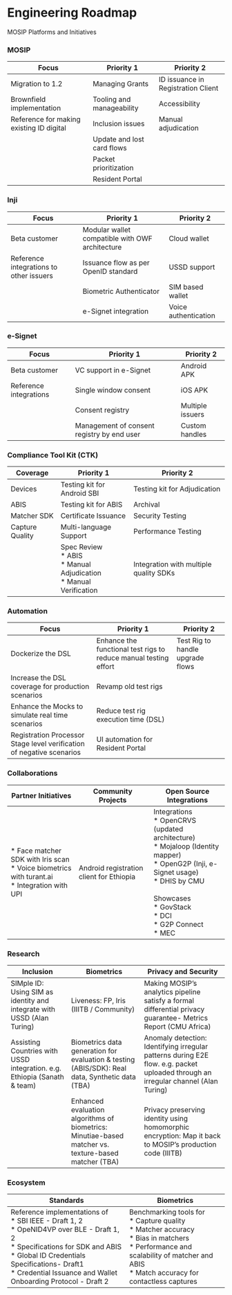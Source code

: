 # Engineering Roadmap

MOSIP Platforms and Initiatives

### MOSIP

|        Focus       |    Priority 1     |     Priority 2     |
|--------------------|-------------------|--------------------|
|Migration to 1.2    |   Managing Grants | ID issuance in Registration Client|
|Brownfield implementation|Tooling and manageability| Accessibility|
|Reference for making existing ID digital|Inclusion issues|Manual adjudication|
||Update and lost card flows||
||Packet prioritization||
||Resident Portal||


### Inji

|        Focus       |    Priority 1     |     Priority 2     |
|--------------------|-------------------|--------------------|
|Beta customer|Modular wallet compatible with OWF architecture|Cloud wallet|
|Reference integrations to other issuers|Issuance flow as per OpenID standard|USSD support|
||Biometric Authenticator|SIM based wallet|
||e-Signet integration|Voice authentication|


### e-Signet

|        Focus       |    Priority 1     |     Priority 2     |
|--------------------|-------------------|--------------------|
|Beta customer|VC support in e-Signet|Android APK|
|Reference integrations|Single window consent|iOS APK|
||Consent registry|Multiple issuers|
||Management of consent registry by end user|Custom handles|


### Compliance Tool Kit (CTK)

|        Coverage      |    Priority 1     |     Priority 2     |
|--------------------|-------------------|--------------------|
|Devices|Testing kit for Android SBI|Testing kit for Adjudication|
|ABIS|Testing kit for ABIS|Archival|
|Matcher SDK|Certificate Issuance|Security Testing|
|Capture Quality|Multi-language Support|Performance Testing|
||Spec Review<br>* ABIS<br>* Manual Adjudication<br>* Manual Verification|Integration with multiple quality SDKs|


### Automation

|    Focus      |    Priority 1     |     Priority 2     |
|--------------------|-------------------|--------------------|
|Dockerize the DSL|Enhance the functional test rigs to reduce manual testing effort|Test Rig to handle upgrade flows|
|Increase the DSL coverage for production scenarios|Revamp old test rigs||
|Enhance the Mocks to simulate real time scenarios|Reduce test rig execution time (DSL)||
|Registration Processor Stage level verification of negative scenarios|UI automation for Resident Portal||


### Collaborations

|    Partner Initiatives    | Community Projects| Open Source Integrations|
|--------------------|-------------------|--------------------|
|* Face matcher SDK with Iris scan<br>* Voice biometrics with turant.ai<br>* Integration with UPI| Android registration client for Ethiopia|Integrations<br>* OpenCRVS (updated architecture)<br>* Mojaloop (Identity mapper)<br>* OpenG2P (Inji, e-Signet usage)<br>* DHIS by CMU<br><br>Showcases<br>* GovStack<br>* DCI<br>* G2P Connect<br> * MEC|


### Research

|   Inclusion   | Biometrics| Privacy and Security|
|--------------------|-------------------|--------------------|
|SIMple ID: Using SIM as identity and integrate with USSD (Alan Turing)|Liveness: FP, Iris (IIITB / Community)|Making MOSIP’s analytics pipeline satisfy a formal differential privacy guarantee- Metrics Report (CMU Africa)|
|Assisting Countries with USSD integration. e.g. Ethiopia (Sanath & team)|Biometrics data generation for evaluation & testing (ABIS/SDK): Real data, Synthetic data (TBA)|Anomaly detection: Identifying irregular patterns during E2E flow. e.g. packet uploaded through an irregular channel (Alan Turing)|
||Enhanced evaluation algorithms of biometrics: Minutiae-based matcher vs. texture-based matcher (TBA)|Privacy preserving identity using homomorphic encryption: Map it back to MOSIP’s production code (IIITB)|


### Ecosystem

|  Standards   | Biometrics| 
|--------------------|-------------------|
|Reference implementations of <br> * SBI IEEE - Draft 1, 2<br> * OpeNID4VP over BLE - Draft 1, 2 <br> * Specifications for SDK and ABIS<br> * Global ID Credentials Specifications- Draft1<br>* Credential Issuance and Wallet Onboarding Protocol - Draft 2| Benchmarking tools for <br> * Capture quality<br> * Matcher accuracy<br> * Bias in matchers<br> * Performance and scalability of matcher and ABIS<br> * Match accuracy for contactless captures|












